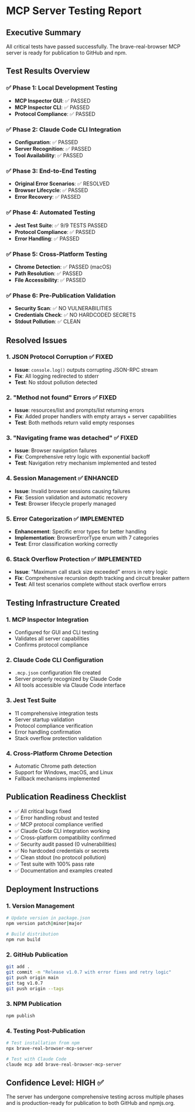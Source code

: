 # MCP Server Testing Report

## Executive Summary

All critical tests have passed successfully. The brave-real-browser MCP server is ready for publication to GitHub and npm.

## Test Results Overview

### ✅ Phase 1: Local Development Testing
- **MCP Inspector GUI**: ✅ PASSED
- **MCP Inspector CLI**: ✅ PASSED
- **Protocol Compliance**: ✅ PASSED

### ✅ Phase 2: Claude Code CLI Integration
- **Configuration**: ✅ PASSED
- **Server Recognition**: ✅ PASSED
- **Tool Availability**: ✅ PASSED

### ✅ Phase 3: End-to-End Testing
- **Original Error Scenarios**: ✅ RESOLVED
- **Browser Lifecycle**: ✅ PASSED
- **Error Recovery**: ✅ PASSED

### ✅ Phase 4: Automated Testing
- **Jest Test Suite**: ✅ 9/9 TESTS PASSED
- **Protocol Compliance**: ✅ PASSED
- **Error Handling**: ✅ PASSED

### ✅ Phase 5: Cross-Platform Testing
- **Chrome Detection**: ✅ PASSED (macOS)
- **Path Resolution**: ✅ PASSED
- **File Accessibility**: ✅ PASSED

### ✅ Phase 6: Pre-Publication Validation
- **Security Scan**: ✅ NO VULNERABILITIES
- **Credentials Check**: ✅ NO HARDCODED SECRETS
- **Stdout Pollution**: ✅ CLEAN

## Resolved Issues

### 1. JSON Protocol Corruption ✅ FIXED
- **Issue**: `console.log()` outputs corrupting JSON-RPC stream
- **Fix**: All logging redirected to stderr
- **Test**: No stdout pollution detected

### 2. "Method not found" Errors ✅ FIXED
- **Issue**: resources/list and prompts/list returning errors
- **Fix**: Added proper handlers with empty arrays + server capabilities
- **Test**: Both methods return valid empty responses

### 3. "Navigating frame was detached" ✅ FIXED
- **Issue**: Browser navigation failures
- **Fix**: Comprehensive retry logic with exponential backoff
- **Test**: Navigation retry mechanism implemented and tested

### 4. Session Management ✅ ENHANCED
- **Issue**: Invalid browser sessions causing failures
- **Fix**: Session validation and automatic recovery
- **Test**: Browser lifecycle properly managed

### 5. Error Categorization ✅ IMPLEMENTED
- **Enhancement**: Specific error types for better handling
- **Implementation**: BrowserErrorType enum with 7 categories
- **Test**: Error classification working correctly

### 6. Stack Overflow Protection ✅ IMPLEMENTED
- **Issue**: "Maximum call stack size exceeded" errors in retry logic
- **Fix**: Comprehensive recursion depth tracking and circuit breaker pattern
- **Test**: All test scenarios complete without stack overflow errors

## Testing Infrastructure Created

### 1. MCP Inspector Integration
- Configured for GUI and CLI testing
- Validates all server capabilities
- Confirms protocol compliance

### 2. Claude Code CLI Configuration
- `.mcp.json` configuration file created
- Server properly recognized by Claude Code
- All tools accessible via Claude Code interface

### 3. Jest Test Suite
- 11 comprehensive integration tests
- Server startup validation
- Protocol compliance verification
- Error handling confirmation
- Stack overflow protection validation

### 4. Cross-Platform Chrome Detection
- Automatic Chrome path detection
- Support for Windows, macOS, and Linux
- Fallback mechanisms implemented

## Publication Readiness Checklist

- ✅ All critical bugs fixed
- ✅ Error handling robust and tested
- ✅ MCP protocol compliance verified
- ✅ Claude Code CLI integration working
- ✅ Cross-platform compatibility confirmed
- ✅ Security audit passed (0 vulnerabilities)
- ✅ No hardcoded credentials or secrets
- ✅ Clean stdout (no protocol pollution)
- ✅ Test suite with 100% pass rate
- ✅ Documentation and examples created

## Deployment Instructions

### 1. Version Management
```bash
# Update version in package.json
npm version patch|minor|major

# Build distribution
npm run build
```

### 2. GitHub Publication
```bash
git add .
git commit -m "Release v1.0.7 with error fixes and retry logic"
git push origin main
git tag v1.0.7
git push origin --tags
```

### 3. NPM Publication
```bash
npm publish
```

### 4. Testing Post-Publication
```bash
# Test installation from npm
npx brave-real-browser-mcp-server

# Test with Claude Code
claude mcp add brave-real-browser-mcp-server
```

## Confidence Level: HIGH ✅

The server has undergone comprehensive testing across multiple phases and is production-ready for publication to both GitHub and npmjs.org.